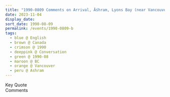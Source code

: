 ```yaml
---
title: "1990-0809 Comments on Arrival, Āśhram, Lyons Bay (near Vancouver), BC, Canada"
date: 2023-11-04
display_date: 
sort_date: 1990-08-09
permalink: /events/1990-0809-b
tags:
  - blue @ English
  - brown @ Canada
  - crimson @ 1990
  - deeppink @ Conversation
  - green @ 1990-08
  - maroon @ BC
  - orange @ Vancouver
  - peru @ Ashram
---
```


<wave-list>
  <list-title color="green" width="75">Key Quote</list-title>
  <list-item color="BlanchedAlmond"  width="200"></list-item>
  <list-item color="Lavender"></list-item>
  <list-item color="BlanchedAlmond"></list-item>
</wave-list>

<br>

<wave-list>
  <list-title color="green" width="75">Comments</list-title>
  <list-item color="BlanchedAlmond"  width="200"></list-item>
  <list-item color="Lavender"></list-item>
  <list-item color="BlanchedAlmond"></list-item>
</wave-list>